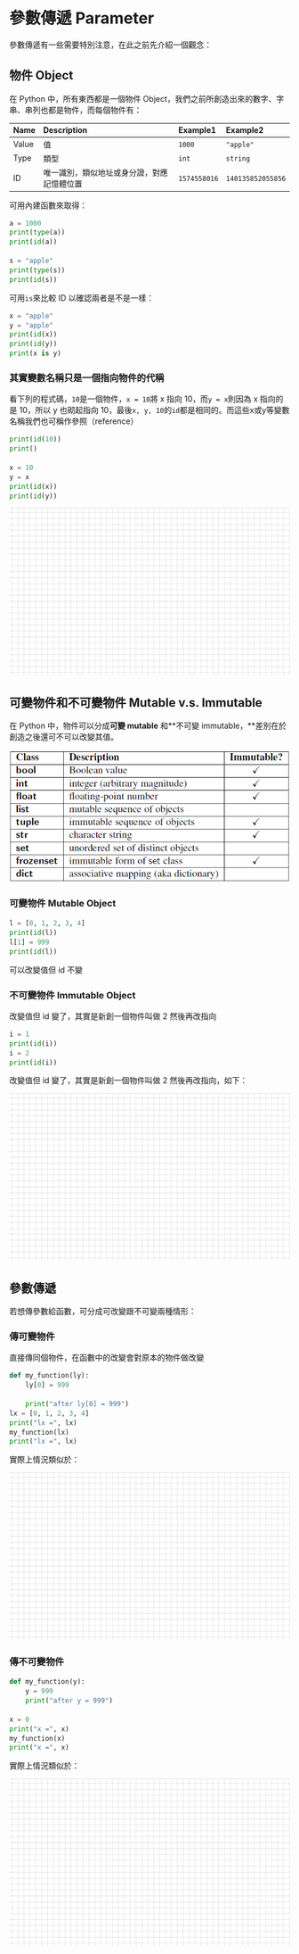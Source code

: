 # 參數傳遞 Parameter

參數傳遞有一些需要特別注意，在此之前先介紹一個觀念：

## 物件 Object

在 Python 中，所有東西都是一個物件 Object，我們之前所創造出來的數字、字串、串列也都是物件，而每個物件有：

| Name | Description | Example1 | Example2 |
| :--- | :--- | :--- | :--- |
| Value | 值 | `1000` | `"apple"` |
| Type | 類型 | `int` | `string` |
| ID | 唯一識別，類似地址或身分證，對應記憶體位置 | `1574558016` | `140135852055856` |

可用內建函數來取得：

```python
a = 1000
print(type(a))
print(id(a))

s = "apple"
print(type(s))
print(id(s))
```

可用`is`來比較 ID 以確認兩者是不是一樣：

```python
x = "apple"
y = "apple"
print(id(x))
print(id(y))
print(x is y)
```

### 其實變數名稱只是一個指向物件的代稱

看下列的程式碼，`10`是一個物件，`x = 10`將 x 指向 10，而`y = x`則因為 x 指向的是 10，所以 y 也砌起指向 10，最後`x, y, 10`的`id`都是相同的。而這些x或y等變數名稱我們也可稱作參照（reference）

```python
print(id(10))
print()

x = 10
y = x
print(id(x))
print(id(y))
```

![](../../.gitbook/assets/23.gif)

## 可變物件和不可變物件 Mutable v.s. Immutable

在 Python 中，物件可以分成**可變 mutable** 和**不可變 immutable，**差別在於創造之後還可不可以改變其值。

![](../../.gitbook/assets/image%20%2844%29.png)



### 可變物件 M**utable Object**

```python
l = [0, 1, 2, 3, 4]
print(id(l))
l[1] = 999
print(id(l))
```

可以改變值但 id 不變

### 不可變物件 Imm**utable Object**

改變值但 id 變了，其實是新創一個物件叫做 2 然後再改指向

```python
i = 1
print(id(i))
i = 2
print(id(i))
```

改變值但 id 變了，其實是新創一個物件叫做 2 然後再改指向，如下：

![](../../.gitbook/assets/2.gif)

## 參數傳遞

若想傳參數給函數，可分成可改變跟不可變兩種情形：

### 傳可變物件

直接傳同個物件，在函數中的改變會對原本的物件做改變

```python
def my_function(ly):
    ly[0] = 999
    
    print("after ly[0] = 999")
lx = [0, 1, 2, 3, 4]
print("lx =", lx)
my_function(lx)
print("lx =", lx)
```

實際上情況類似於：

![](../../.gitbook/assets/m.gif)

### 傳不可變物件

```python
def my_function(y):
    y = 999
    print("after y = 999")
    
x = 0
print("x =", x)
my_function(x)
print("x =", x)
```

實際上情況類似於：

![](../../.gitbook/assets/im.gif)

